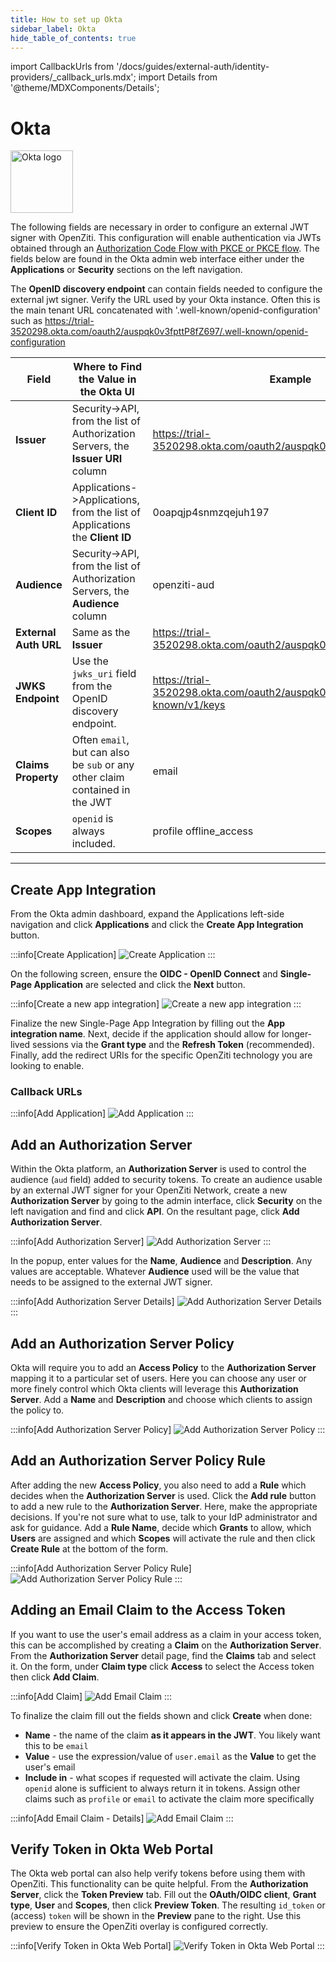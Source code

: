 ```yaml
---
title: How to set up Okta
sidebar_label: Okta
hide_table_of_contents: true
---
```


import CallbackUrls from '/docs/guides/external-auth/identity-providers/_callback_urls.mdx';
import Details from '@theme/MDXComponents/Details';

# Okta

<img src="/icons/logo-okta.svg" alt="Okta logo" height="100px"/>

The following fields are necessary in order to configure an external JWT signer with OpenZiti. This configuration will
enable authentication via JWTs obtained through an
[Authorization Code Flow with PKCE or PKCE flow](https://oauth.net/2/pkce/). The fields below are found in the Okta
admin web interface either under the **Applications** or **Security** sections on the left navigation.

The **OpenID discovery endpoint** can contain fields needed to configure the external jwt signer. Verify the URL used by
your Okta instance. Often this is the main tenant URL concatenated with '.well-known/openid-configuration' such as
https://trial-3520298.okta.com/oauth2/auspqk0v3fpttP8fZ697/.well-known/openid-configuration

| Field                 | Where to Find the Value in the Okta UI                                         | Example                                                                        |
|-----------------------|--------------------------------------------------------------------------------|--------------------------------------------------------------------------------|
| **Issuer**            | Security->API, from the list of Authorization Servers, the **Issuer URI** column | https://trial-3520298.okta.com/oauth2/auspqk0v3fpttP8fZ697                     |
| **Client ID**         | Applications->Applications, from the list of Applications the **Client ID**    | 0oapqjp4snmzqejuh197                                                           |
| **Audience**          | Security->API, from the list of Authorization Servers, the **Audience** column | openziti-aud                                                                   |
| **External Auth URL** | Same as the **Issuer**                                                         | https://trial-3520298.okta.com/oauth2/auspqk0v3fpttP8fZ697                     |
| **JWKS Endpoint**     | Use the `jwks_uri` field from the OpenID discovery endpoint.                   | https://trial-3520298.okta.com/oauth2/auspqk0v3fpttP8fZ697/.well-known/v1/keys |
| **Claims Property**   | Often `email`, but can also be `sub` or any other claim contained in the JWT   | email                                                                          |
| **Scopes**            | `openid` is always included.                                                   | profile offline_access                                                         |

---

## Create App Integration

From the Okta admin dashboard, expand the Applications left-side navigation and click **Applications** and click the 
**Create App Integration** button.

:::info[Create Application]
![Create Application](/img/idps/okta/create-app.png)
:::

On the following screen, ensure the **OIDC - OpenID Connect** and **Single-Page Application** are selected and click
the **Next** button.

:::info[Create a new app integration]
![Create a new app integration](/img/idps/okta/create-app-type.png)
:::

Finalize the new Single-Page App Integration by filling out the **App integration name**. Next, decide if the
application should allow for longer-lived sessions via the **Grant type** and the **Refresh Token** (recommended).
Finally, add the redirect URIs for the specific OpenZiti technology you are looking to enable.

### Callback URLs

<CallbackUrls/>

:::info[Add Application]
![Add Application](/img/idps/okta/finalize-app-integration.png)
:::

## Add an Authorization Server

Within the Okta platform, an **Authorization Server** is used to control the audience (`aud` field) added to security 
tokens. To create an audience usable by an external JWT signer for your OpenZiti Network, create a new 
**Authorization Server** by going to the admin interface, click **Security** on the left navigation and find and click 
**API**. On the resultant page, click **Add Authorization Server**.

:::info[Add Authorization Server]
![Add Authorization Server](/img/idps/okta/add-auth-server.png)
:::

In the popup, enter values for the **Name**, **Audience** and **Description**. Any values are acceptable. Whatever 
**Audience** used will be the value that needs to be assigned to the external JWT signer.

:::info[Add Authorization Server Details]
![Add Authorization Server Details](/img/idps/okta/add-auth-server-popup.png)
:::

## Add an Authorization Server Policy

Okta will require you to add an **Access Policy** to the **Authorization Server** mapping it to a particular set of 
users. Here you can choose any user or more finely control which Okta clients will leverage this **Authorization Server**.
Add a **Name** and **Description** and choose which clients to assign the policy to.

:::info[Add Authorization Server Policy]
![Add Authorization Server Policy](/img/idps/okta/add-auth-server-policy.png)
:::

## Add an Authorization Server Policy Rule

After adding the new **Access Policy**, you also need to add a **Rule** which decides when the **Authorization Server** is 
used. Click the **Add rule** button to add a new rule to the **Authorization Server**. Here, make the appropriate 
decisions. If you're not sure what to use, talk to your IdP administrator and ask for guidance. Add a **Rule Name**, 
decide which **Grants** to allow, which **Users** are assigned and which **Scopes** will activate the rule and then 
click **Create Rule** at the bottom of the form.

:::info[Add Authorization Server Policy Rule]
![Add Authorization Server Policy Rule](/img/idps/okta/add-auth-server-rule.png)
:::

## Adding an Email Claim to the Access Token

If you want to use the user's email address as a claim in your access token, this can be accomplished by creating a 
**Claim** on the **Authorization Server**. From the **Authorization Server** detail page, find the **Claims** tab and select 
it. On the form, under **Claim type** click **Access** to select the Access token then click **Add Claim**.

:::info[Add Claim]
![Add Email Claim](/img/idps/okta/add-email-claim.png)
:::

To finalize the claim fill out the fields shown and click **Create** when done:
* **Name** - the name of the claim **as it appears in the JWT**. You likely want this to be `email`
* **Value** - use the expression/value of `user.email` as the **Value** to get the user's email
* **Include in** - what scopes if requested will activate the claim. Using `openid` alone is sufficient to always 
  return it in tokens. Assign other claims such as `profile` or `email` to activate the claim more specifically

:::info[Add Email Claim - Details]
![Add Email Claim](/img/idps/okta/add-email-claim-detail.png)
:::

## Verify Token in Okta Web Portal

The Okta web portal can also help verify tokens before using them with OpenZiti. This functionality can be quite 
helpful. From the **Authorization Server**, click the **Token Preview** tab. Fill out the **OAuth/OIDC client**, **Grant 
type**, **User** and **Scopes**, then click **Preview Token**. The resulting `id_token` or (access) `token` will be 
shown in the **Preview** pane to the right. Use this preview to ensure the OpenZiti overlay is configured correctly.

:::info[Verify Token in Okta Web Portal]
![Verify Token in Okta Web Portal](/img/idps/okta/verify-token.png)
:::